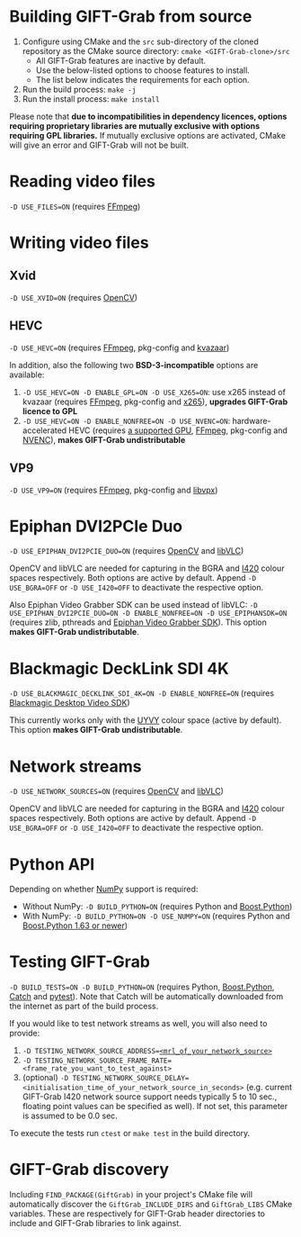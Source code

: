 # Building GIFT-Grab from source

1. Configure using CMake and the `src` sub-directory of the cloned repository as the CMake source directory: `cmake <GIFT-Grab-clone>/src`
    * All GIFT-Grab features are inactive by default.
    * Use the below-listed options to choose features to install.
    * The list below indicates the requirements for each option.
1. Run the build process: `make -j`
1. Run the install process: `make install`

Please note that **due to incompatibilities in dependency licences, options requiring proprietary libraries are mutually exclusive with options requiring GPL libraries.**
If mutually exclusive options are activated, CMake will give an error and GIFT-Grab will not be built.


# Reading video files

`-D USE_FILES=ON` (requires [FFmpeg](tips.md#ffmpeg))


# Writing video files

## Xvid

`-D USE_XVID=ON` (requires [OpenCV](tips.md#opencv))


## HEVC

`-D USE_HEVC=ON` (requires [FFmpeg](tips.md#ffmpeg), pkg-config and [kvazaar](tips.md#kvazaar))

In addition, also the following two **BSD-3-incompatible** options are available:

1. `-D USE_HEVC=ON -D ENABLE_GPL=ON -D USE_X265=ON`: use x265 instead of kvazaar (requires [FFmpeg](tips.md#ffmpeg), pkg-config and [x265](tips.md#x265)), **upgrades GIFT-Grab licence to GPL**
2. `-D USE_HEVC=ON -D ENABLE_NONFREE=ON -D USE_NVENC=ON`: hardware-accelerated HEVC (requires [a supported GPU](https://developer.nvidia.com/nvidia-video-codec-sdk), [FFmpeg](tips.md#ffmpeg), pkg-config and [NVENC](tips.md#nvenc)), **makes GIFT-Grab undistributable**

## VP9

`-D USE_VP9=ON` (requires [FFmpeg](tips.md#ffmpeg), pkg-config and [libvpx](tips.md#libvpx))


# Epiphan DVI2PCIe Duo

`-D USE_EPIPHAN_DVI2PCIE_DUO=ON` (requires [OpenCV](tips.md#opencv) and [libVLC](tips.md#libvlc))

OpenCV and libVLC are needed for capturing in the BGRA and [I420][i420] colour spaces respectively.
Both options are active by default.
Append `-D USE_BGRA=OFF` or `-D USE_I420=OFF` to deactivate the respective option.

Also Epiphan Video Grabber SDK can be used instead of libVLC:
`-D USE_EPIPHAN_DVI2PCIE_DUO=ON -D ENABLE_NONFREE=ON -D USE_EPIPHANSDK=ON` (requires zlib, pthreads and [Epiphan Video Grabber SDK](tips.md#epiphan-video-grabbing-sdk)).
This option **makes GIFT-Grab undistributable**.

[i420]: https://wiki.videolan.org/YUV/#I420


# Blackmagic DeckLink SDI 4K

`-D USE_BLACKMAGIC_DECKLINK_SDI_4K=ON -D ENABLE_NONFREE=ON` (requires [Blackmagic Desktop Video SDK](tips.md#blackmagic-drivers-and-blackmagic-desktop-video-sdk))

This currently works only with the [UYVY][uyvy] colour space (active by default).
This option **makes GIFT-Grab undistributable**.

[uyvy]: https://wiki.videolan.org/YUV#UYVY


# Network streams

`-D USE_NETWORK_SOURCES=ON` (requires [OpenCV](tips.md#opencv) and [libVLC](tips.md#libvlc))

OpenCV and libVLC are needed for capturing in the BGRA and [I420][i420] colour spaces respectively.
Both options are active by default.
Append `-D USE_BGRA=OFF` or `-D USE_I420=OFF` to deactivate the respective option.


# Python API

Depending on whether [NumPy][numpy] support is required:

* Without NumPy: `-D BUILD_PYTHON=ON` (requires Python and [Boost.Python][bp])
* With NumPy: `-D BUILD_PYTHON=ON -D USE_NUMPY=ON` (requires Python and [Boost.Python 1.63 or newer](tips.md#numpy-support-and-boostpython))

[numpy]: http://www.numpy.org/
[bp]: http://www.boost.org/doc/libs/release/libs/python/doc/


# Testing GIFT-Grab

`-D BUILD_TESTS=ON -D BUILD_PYTHON=ON` (requires Python, [Boost.Python][bp], [Catch][catch] and [pytest][pytest]).
Note that Catch will be automatically downloaded from the internet as part of the build process.

If you would like to test network streams as well, you will also need to provide:
1. `-D TESTING_NETWORK_SOURCE_ADDRESS=`[`<mrl_of_your_network_source>`](https://wiki.videolan.org/Media_resource_locator)
1. `-D TESTING_NETWORK_SOURCE_FRAME_RATE=<frame_rate_you_want_to_test_against>`
1. (optional) `-D TESTING_NETWORK_SOURCE_DELAY=<initialisation_time_of_your_network_source_in_seconds>` (e.g. current GIFT-Grab I420 network source support needs typically 5 to 10 sec., floating point values can be specified as well). If not set, this parameter is assumed to be 0.0 sec.

To execute the tests run `ctest` or `make test` in the build directory.

[catch]: https://github.com/philsquared/Catch
[pytest]: http://doc.pytest.org/

# GIFT-Grab discovery

Including `FIND_PACKAGE(GiftGrab)` in your project's CMake file will automatically discover the `GiftGrab_INCLUDE_DIRS` and `GiftGrab_LIBS` CMake variables.
These are respectively for GIFT-Grab header directories to include and GIFT-Grab libraries to link against.

